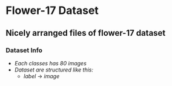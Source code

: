 # Flower-17 Dataset

## Nicely arranged files of flower-17 dataset

### Dataset Info

* _Each classes has 80 images_
* _Dataset are structured like this:_
  * _label_ -> _image_
